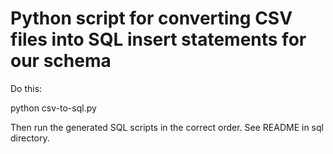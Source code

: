 # Python script for converting CSV files into SQL insert statements for our schema

Do this:

python csv-to-sql.py

Then run the generated SQL scripts in the correct order. See README in sql
directory.

